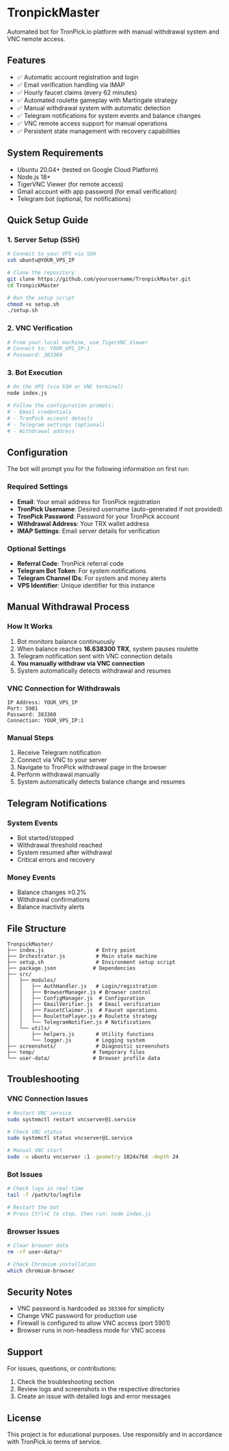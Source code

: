 # TronpickMaster

Automated bot for TronPick.io platform with manual withdrawal system and VNC remote access.

## Features
- ✅ Automatic account registration and login
- ✅ Email verification handling via IMAP
- ✅ Hourly faucet claims (every 62 minutes)
- ✅ Automated roulette gameplay with Martingale strategy
- ✅ Manual withdrawal system with automatic detection
- ✅ Telegram notifications for system events and balance changes
- ✅ VNC remote access support for manual operations
- ✅ Persistent state management with recovery capabilities

## System Requirements
- Ubuntu 20.04+ (tested on Google Cloud Platform)
- Node.js 18+
- TigerVNC Viewer (for remote access)
- Gmail account with app password (for email verification)
- Telegram bot (optional, for notifications)

## Quick Setup Guide

### 1. Server Setup (SSH)
```bash
# Connect to your VPS via SSH
ssh ubuntu@YOUR_VPS_IP

# Clone the repository
git clone https://github.com/yourusername/TronpickMaster.git
cd TronpickMaster

# Run the setup script
chmod +x setup.sh
./setup.sh
```

### 2. VNC Verification
```bash
# From your local machine, use TigerVNC Viewer
# Connect to: YOUR_VPS_IP:1
# Password: 383360
```

### 3. Bot Execution
```bash
# On the VPS (via SSH or VNC terminal)
node index.js

# Follow the configuration prompts:
# - Email credentials
# - TronPick account details  
# - Telegram settings (optional)
# - Withdrawal address
```

## Configuration

The bot will prompt you for the following information on first run:

### Required Settings
- **Email**: Your email address for TronPick registration
- **TronPick Username**: Desired username (auto-generated if not provided)
- **TronPick Password**: Password for your TronPick account
- **Withdrawal Address**: Your TRX wallet address
- **IMAP Settings**: Email server details for verification

### Optional Settings
- **Referral Code**: TronPick referral code
- **Telegram Bot Token**: For system notifications
- **Telegram Channel IDs**: For system and money alerts
- **VPS Identifier**: Unique identifier for this instance

## Manual Withdrawal Process

### How It Works
1. Bot monitors balance continuously
2. When balance reaches **16.638300 TRX**, system pauses roulette
3. Telegram notification sent with VNC connection details
4. **You manually withdraw via VNC connection**
5. System automatically detects withdrawal and resumes

### VNC Connection for Withdrawals
```
IP Address: YOUR_VPS_IP
Port: 5901  
Password: 383360
Connection: YOUR_VPS_IP:1
```

### Manual Steps
1. Receive Telegram notification
2. Connect via VNC to your server
3. Navigate to TronPick withdrawal page in the browser
4. Perform withdrawal manually
5. System automatically detects balance change and resumes

## Telegram Notifications

### System Events
- Bot started/stopped
- Withdrawal threshold reached
- System resumed after withdrawal
- Critical errors and recovery

### Money Events  
- Balance changes ≥0.2%
- Withdrawal confirmations
- Balance inactivity alerts

## File Structure
```
TronpickMaster/
├── index.js                 # Entry point
├── Orchestrator.js          # Main state machine
├── setup.sh                 # Environment setup script
├── package.json            # Dependencies
├── src/
│   ├── modules/
│   │   ├── AuthHandler.js   # Login/registration
│   │   ├── BrowserManager.js # Browser control
│   │   ├── ConfigManager.js  # Configuration
│   │   ├── EmailVerifier.js  # Email verification
│   │   ├── FaucetClaimer.js  # Faucet operations
│   │   ├── RoulettePlayer.js # Roulette strategy
│   │   └── TelegramNotifier.js # Notifications
│   └── utils/
│       ├── helpers.js       # Utility functions
│       └── logger.js        # Logging system
├── screenshots/             # Diagnostic screenshots
├── temp/                   # Temporary files
└── user-data/              # Browser profile data
```

## Troubleshooting

### VNC Connection Issues
```bash
# Restart VNC service
sudo systemctl restart vncserver@1.service

# Check VNC status
sudo systemctl status vncserver@1.service

# Manual VNC start
sudo -u ubuntu vncserver :1 -geometry 1024x768 -depth 24
```

### Bot Issues
```bash
# Check logs in real-time
tail -f /path/to/logfile

# Restart the bot
# Press Ctrl+C to stop, then run: node index.js
```

### Browser Issues
```bash
# Clear browser data
rm -rf user-data/*

# Check Chromium installation
which chromium-browser
```

## Security Notes

- VNC password is hardcoded as `383360` for simplicity
- Change VNC password for production use
- Firewall is configured to allow VNC access (port 5901)
- Browser runs in non-headless mode for VNC access

## Support

For issues, questions, or contributions:
1. Check the troubleshooting section
2. Review logs and screenshots in the respective directories
3. Create an issue with detailed logs and error messages

## License

This project is for educational purposes. Use responsibly and in accordance with TronPick.io terms of service.
